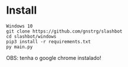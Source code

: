 # Install
```
Windows 10
git clone https://github.com/gnstrg/slashbot
cd slashbot/windows
pip3 install -r requirements.txt
py main.py
```
<p>
OBS: tenha o google chrome instalado!
</p>